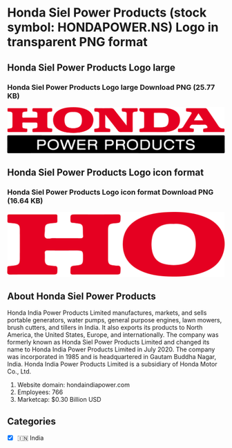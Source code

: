 # Honda Siel Power Products (stock symbol: HONDAPOWER.NS) Logo in transparent PNG format

## Honda Siel Power Products Logo large

### Honda Siel Power Products Logo large Download PNG (25.77 KB)

![Honda Siel Power Products Logo large Download PNG (25.77 KB)](/img/orig/HONDAPOWER.NS_BIG-8ead9978.png)

## Honda Siel Power Products Logo icon format

### Honda Siel Power Products Logo icon format Download PNG (16.64 KB)

![Honda Siel Power Products Logo icon format Download PNG (16.64 KB)](/img/orig/HONDAPOWER.NS-8acb2417.png)

## About Honda Siel Power Products

Honda India Power Products Limited manufactures, markets, and sells portable generators, water pumps, general purpose engines, lawn mowers, brush cutters, and tillers in India. It also exports its products to North America, the United States, Europe, and internationally. The company was formerly known as Honda Siel Power Products Limited and changed its name to Honda India Power Products Limited in July 2020. The company was incorporated in 1985 and is headquartered in Gautam Buddha Nagar, India. Honda India Power Products Limited is a subsidiary of Honda Motor Co., Ltd.

1. Website domain: hondaindiapower.com
2. Employees: 766
3. Marketcap: $0.30 Billion USD


## Categories
- [x] 🇮🇳 India
